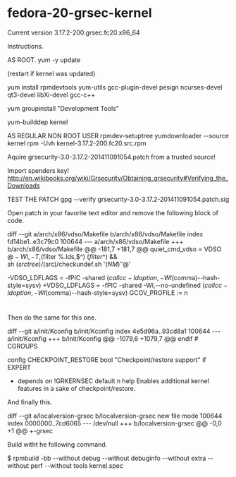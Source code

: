 fedora-20-grsec-kernel
======================


Current version 3.17.2-200.grsec.fc20.x86_64


Instructions.

AS ROOT.
yum -y update

(restart if kernel was updated)

yum install rpmdevtools yum-utils gcc-plugin-devel pesign ncurses-devel qt3-devel libXi-devel gcc-c++

yum groupinstall "Development Tools"

yum-builddep kernel

AS REGULAR NON ROOT USER
rpmdev-setuptree
yumdownloader --source kernel
rpm -Uvh kernel-3.17.2-200.fc20.src.rpm

Aquire grsecurity-3.0-3.17.2-201411091054.patch from a trusted source!

Import spenders key! http://en.wikibooks.org/wiki/Grsecurity/Obtaining_grsecurity#Verifying_the_Downloads

TEST THE PATCH
gpg --verify grsecurity-3.0-3.17.2-201411091054.patch.sig

Open patch in your favorite text editor and remove the following block of code.

diff --git a/arch/x86/vdso/Makefile b/arch/x86/vdso/Makefile
index fd14be1..e3c79c0 100644
--- a/arch/x86/vdso/Makefile
+++ b/arch/x86/vdso/Makefile
@@ -181,7 +181,7 @@ quiet_cmd_vdso = VDSO    $@
           -Wl,-T,$(filter %.lds,$^) $(filter %.o,$^) && \
     sh $(srctree)/$(src)/checkundef.sh '$(NM)' '$@'

-VDSO_LDFLAGS = -fPIC -shared $(call cc-ldoption, -Wl$(comma)--hash-style=sysv)
+VDSO_LDFLAGS = -fPIC -shared -Wl,--no-undefined $(call cc-ldoption, -Wl$(comma)--hash-style=sysv)
 GCOV_PROFILE := n

 #
 
 
 
 Then do the same for this one.
 
 diff --git a/init/Kconfig b/init/Kconfig
index 4e5d96a..93cd8a1 100644
--- a/init/Kconfig
+++ b/init/Kconfig
@@ -1079,6 +1079,7 @@ endif # CGROUPS

 config CHECKPOINT_RESTORE
  bool "Checkpoint/restore support" if EXPERT
+ depends on !GRKERNSEC
  default n
  help
    Enables additional kernel features in a sake of checkpoint/restore.

And finally this.

diff --git a/localversion-grsec b/localversion-grsec
new file mode 100644
index 0000000..7cd6065
--- /dev/null
+++ b/localversion-grsec
@@ -0,0 +1 @@
+-grsec

Build witht he following command.

$ rpmbuild -bb --without debug --without debuginfo --without extra --without perf --without tools kernel.spec
